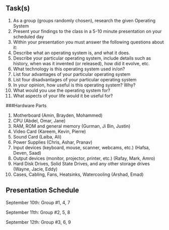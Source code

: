 Task(s)
-------
1. As a group (groups randomly chosen), research the given Operating System
2. Present your findings to the class in a 5-10 minute presentation on your scheduled day
3. Within your presentation you must answer the following questions about it:
  1. Describe what an operating system is, and what it does.
  2. Describe your particular operating system, include details such as history, when was it invented (or released), how did it evolve, etc.
  3. What technology is this operating system used in/on?
  4. List four advantages of your particular operating system
  5. List four disadvantages of your particular operating system
  6. In your opinion, how useful is this operating system? Why?
  7. What would you use the operating system for?
  8. What aspects of your life would it be useful for?

###Hardware Parts
1. Motherboard (Amin, Brayden, Mohammed)
2. CPU (Abdel, Omar, Jane)
3. RAM, ROM and general memory (Gurman, Ji Bin, Justin)
4. Video Card (Kareem, Kevin, Pierre)
5. Sound Card (Laiba, Ali)
6. Power Supplies (Chris, Ashar, Pranav)
7. Input devices (keyboard, mouse, scanner, webcams, etc.) (Hafsa, Deven, Saad)
8. Output devices (monitor, projector, printer, etc.) (Rafay, Mark, Amro)
9. Hard Disk Drives, Solid State Drives, and any other storage drives (Wayne, Jacie, Eddy)
10. Cases, Cabling, Fans, Heatsinks, Watercooling (Arshad, Emad)

Presentation Schedule
------------------
September 10th: Group #1, 4, 7

September 11th: Group #2, 5, 8

September 12th: Group #3, 6, 9
